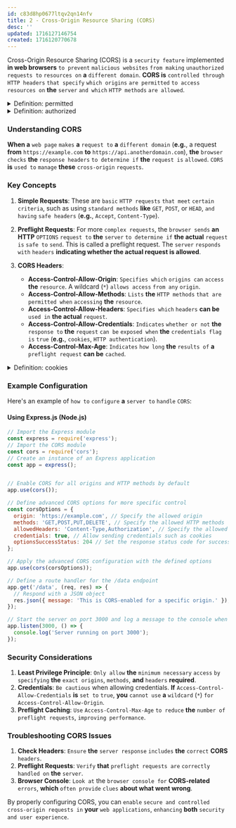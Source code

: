 ```yaml
---
id: c83d8hp0677ltqv2qn14nfv
title: 2 - Cross-Origin Resource Sharing (CORS)
desc: ''
updated: 1716127146754
created: 1716120770678
---
```


Cross-Origin Resource Sharing (CORS) is a `security feature` implemented **in web browsers** `to prevent` `malicious websites` `from making` `unauthorized requests to` `resources on` **a** `different domain`. **CORS is** `controlled through` `HTTP headers` `that specify` `which origins` `are permitted` `to access` `resources on` **the** `server` `and which` `HTTP methods` `are allowed`.



<!-- start of 'permitted' section -->
<details>
    <summary>Definition: permitted</summary>

#
"Permitted" **means** `something` `that is` `allowed` `or authorized`.

---
</details>
<!-- end of 'permitted' section -->



<!-- start of 'authorized' section -->
<details>
    <summary>Definition: authorized</summary>

#
"Authorized" **means** `having` `official` `permission or approval` `to do` `something`. **It indicates that someone has been given the** `power or right` `to carry out` **a specific** `action`.

---
</details>
<!-- end of 'authorized' section -->



### Understanding CORS

**When a** `web page` `makes` **a** `request to` **a** `different domain` (**e.g.**, a request **from** `https://example.com` **to** `https://api.anotherdomain.com`), **the** `browser` `checks` **the** `response headers` `to determine if` **the** `request is` `allowed`. `CORS` **is** `used to` `manage` **these** `cross-origin` `requests`.

### Key Concepts

1. **Simple Requests**: These are `basic` `HTTP requests` `that meet` `certain criteria`, such as using `standard methods` **like** `GET`, `POST`, or `HEAD`, `and having` `safe headers` (**e.g.**, `Accept`, `Content-Type`).

2. **Preflight Requests**: For more `complex requests`, the `browser sends` **an HTTP** `OPTIONS` `request to` **the** `server` `to determine if` **the actual** `request is` `safe to` `send`. This is called a preflight request. The `server` `responds with` `headers` **indicating whether the actual request is allowed**.

3. **CORS Headers**:
    - **Access-Control-Allow-Origin**: `Specifies which` `origins can` `access` **the** `resource`. A wildcard (`*`) `allows access` `from any` `origin`.
    - **Access-Control-Allow-Methods**: `Lists` **the** `HTTP methods` `that are` `permitted when` `accessing` **the** `resource`.
    - **Access-Control-Allow-Headers**: `Specifies which` `headers` **can be** `used in` **the actual** `request`.
    - **Access-Control-Allow-Credentials**: `Indicates` `whether or not` **the** `response to` **the** `request` `can be` `exposed when` **the** `credentials flag is` `true` (**e.g.**, `cookies`, `HTTP authentication`).
    - **Access-Control-Max-Age**: `Indicates` `how long` **the** `results of` **a** `preflight request` **can be** `cached`.



<!-- start of 'cookies' section -->
<details>
    <summary>Definition: cookies</summary>

#
Cookies **are** `small pieces of` `data` `stored on` **a** `user's device` `by` **a** `website` **they visit**. They **serve various purposes like** `remembering` `user preferences`, `enabling` `login sessions`, **and** `tracking` `user activity for` `analytics or advertising`.

---
</details>
<!-- end of 'cookies' section -->



### Example Configuration

Here's an example of `how to` `configure` **a** `server to` `handle` `CORS`:

#### Using Express.js (Node.js)

```javascript
// Import the Express module
const express = require('express');
// Import the CORS module
const cors = require('cors');
// Create an instance of an Express application
const app = express();


// Enable CORS for all origins and HTTP methods by default
app.use(cors());

// Define advanced CORS options for more specific control
const corsOptions = {
  origin: 'https://example.com', // Specify the allowed origin
  methods: 'GET,POST,PUT,DELETE', // Specify the allowed HTTP methods
  allowedHeaders: 'Content-Type,Authorization', // Specify the allowed headers in requests
  credentials: true, // Allow sending credentials such as cookies
  optionsSuccessStatus: 204 // Set the response status code for successful OPTIONS preflight requests
};

// Apply the advanced CORS configuration with the defined options
app.use(cors(corsOptions));

// Define a route handler for the /data endpoint
app.get('/data', (req, res) => {
  // Respond with a JSON object
  res.json({ message: 'This is CORS-enabled for a specific origin.' });
});

// Start the server on port 3000 and log a message to the console when it starts
app.listen(3000, () => {
  console.log('Server running on port 3000');
});
```

### Security Considerations

1. **Least Privilege Principle**: `Only allow` **the** `minimum necessary` `access` `by specifying` **the** `exact origins`, `methods`, **and** `headers` **required**.
2. **Credentials**: `Be cautious` when allowing credentials. **If** `Access-Control-Allow-Credentials` **is** `set to` `true`, **you** `cannot use` **a** `wildcard` (`*`) `for` `Access-Control-Allow-Origin`.
3. **Preflight Caching**: `Use` `Access-Control-Max-Age` `to reduce` **the** `number of` `preflight requests`, `improving performance`.

### Troubleshooting CORS Issues

1. **Check Headers**: `Ensure` **the** `server response` `includes` **the** `correct` **CORS** `headers`.
2. **Preflight Requests**: `Verify` **that** `preflight requests are` `correctly handled on` **the** `server`.
3. **Browser Console**: `Look at` the `browser console for` **CORS-related** `errors`, **which** `often provide` `clues` **about what went wrong**.

By properly configuring CORS, you can `enable` `secure and controlled` `cross-origin requests in` **your** `web applications`, `enhancing` **both** `security` `and user experience`.